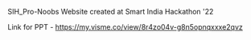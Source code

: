 SIH_Pro-Noobs
Website created at Smart India Hackathon '22

Link for PPT - 
https://my.visme.co/view/8r4zo04v-g8n5opnqxxxe2qvz
